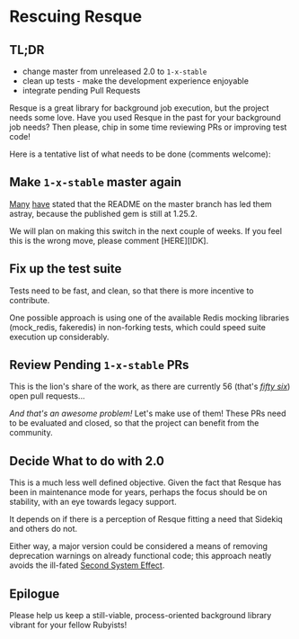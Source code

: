 # Rescuing Resque

## TL;DR
* change master from unreleased 2.0 to `1-x-stable`
* clean up tests - make the development experience enjoyable
* integrate pending Pull Requests

Resque is a great library for background job execution, but the project needs some love.  Have you used Resque in the past for your background job needs?  Then please, chip in some time reviewing PRs or improving test code!

Here is a tentative list of what needs to be done (comments welcome):

## Make `1-x-stable` master again

[Many](https://github.com/resque/resque/issues/1175) [have](https://github.com/resque/resque/issues/976) stated that the README on the master branch has led them astray, because the published gem is still at 1.25.2.

We will plan on making this switch in the next couple of weeks.  If you feel this is the wrong move, please comment [HERE][IDK].

## Fix up the test suite

Tests need to be fast, and clean, so that there is more incentive to contribute.

One possible approach is using one of the available Redis mocking libraries (mock_redis, fakeredis) in non-forking tests, which could speed suite execution up considerably.

## Review Pending `1-x-stable` PRs

This is the lion's share of the work, as there are currently 56 (that's [*fifty six*](https://github.com/resque/resque/pulls)) open pull requests...

*And that's an awesome problem!*  Let's make use of them!  These PRs need to be evaluated and closed, so that the project can benefit from the community. 

## Decide What to do with 2.0

This is a much less well defined objective.  Given the fact that Resque has been in maintenance mode for years, perhaps the focus should be on stability, with an eye towards legacy support.  

It depends on if there is a perception of Resque fitting a need that Sidekiq and others do not.  

Either way, a major version could be considered a means of removing deprecation warnings on already functional code; this approach neatly avoids the ill-fated [Second System Effect](https://en.wikipedia.org/wiki/The_Mythical_Man-Month#The_second-system_effect).  

## Epilogue

Please help us keep a still-viable, process-oriented background library vibrant for your fellow Rubyists!
